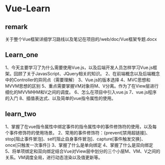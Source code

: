 # Vue-Learn
## remark 
关于整个Vue框架详细学习路线以及笔记在项目的/web/doc/Vue框架专题.docx
## Learn_one
1、今天主要学习了为什么需要使用Vue.js，以及后端开发人员怎样学习Vue.js框架。回顾了关于JavasScript、JQuery相关的知识。
2、在前端概念以及后端概念中的Controller的异同点（需要理解）
3、Vue.js的版本选择
4、MVC思想和MVVM思想的区别
5、重点需要掌握VM对象将M、V分离。作为了在View层进行细化的MVVM中M和V之间的调度。
6、怎么在项目中引入vue.js
7、vue.js程序的入门
8、插值表达式、以及简单的vue指令属性的使用。


## learn_two
1、掌握了在vue指令属性中绑定事件的指令属性中的事件修饰符的使用，以及每个事件修饰符的使用场景。
2、常用的事件修饰符：{prevent[禁用超链接]、stop[阻止事件冒泡]、self[阻止自身事件冒泡]、capture[事件触发交换]、once[只触发一次事件]}
3、掌握了什么是单向绑定
4、掌握了什么是双向绑定
5、将单项绑定和双向绑定结合Vue对View层中划分的三个小层M、VM、V之间的关系。VM调度全局，进行动态渲染以及值更新等。
